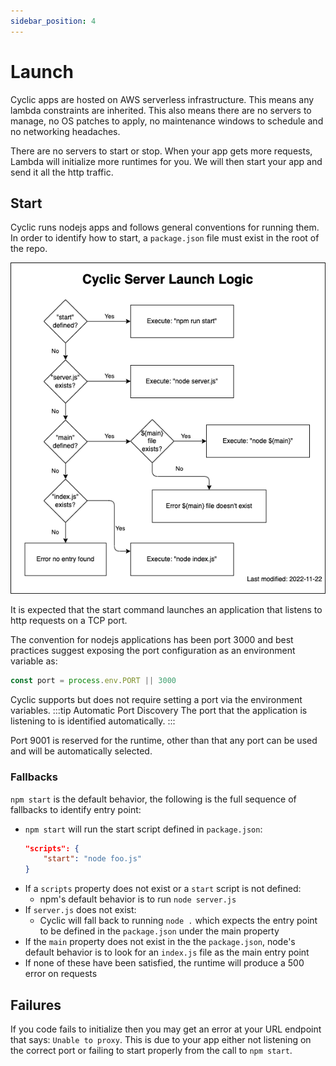 ```yaml
---
sidebar_position: 4
---
```


# Launch

Cyclic apps are hosted on AWS serverless infrastructure. This means any lambda constraints are inherited. This also means there are no servers to manage, no OS patches to apply, no maintenance windows to schedule and no networking headaches.

There are no servers to start or stop. When your app gets more requests, Lambda will initialize more runtimes for you. We will then start your app and send it all the http traffic.

## Start
Cyclic runs nodejs apps and follows general conventions for running them. In order to identify how to start, a `package.json` file must exist in the root of the repo.

<div style={{textAlign: 'center'}}>

![Cyclic Server Launch Process](/img/diagram/server-launch.png "Cyclic Server Launch Process")

</div>


It is expected that the start command launches an application that listens to http requests on a TCP port.

The convention for nodejs applications has been port 3000 and best practices suggest exposing the port configuration as an environment variable as:
```js
const port = process.env.PORT || 3000
```
Cyclic supports but does not require setting a port via the environment variables.
:::tip  Automatic Port Discovery
The port that the application is listening to is identified automatically.
:::

Port 9001 is reserved for the runtime, other than that any port can be used and will be automatically selected. 


### Fallbacks
`npm start` is the default behavior, the following is the full sequence of fallbacks to identify entry point:
- `npm start` will run the start script defined in `package.json`:
    ```json
    "scripts": {
        "start": "node foo.js"
    }
    ```
- If a `scripts` property does not exist or a `start` script is not defined:
  - npm's default behavior is to run `node server.js`
- If `server.js` does not exist:
  - Cyclic will fall back to running `node .` which expects the entry point to be defined in the `package.json` under the main property
- If the `main` property does not exist in the the `package.json`, node's default behavior is to look for an `index.js` file as the main entry point
- If none of these have been satisfied, the runtime will produce a 500 error on requests



## Failures

If you code fails to initialize then you may get an error at your URL endpoint that says: `Unable to proxy`. This is due to your app either not listening on the correct port or failing to start properly from the call to `npm start`.
